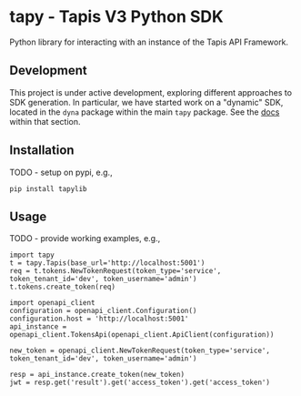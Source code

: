 # tapy - Tapis V3 Python SDK

Python library for interacting with an instance of the Tapis API Framework.

## Development

This project is under active development, exploring different approaches to SDK generation.
In particular, we have started work on a "dynamic" SDK, located in the ``dyna`` package within the
main ``tapy`` package. See the [docs](tapy/dyna/sketch.md) within that section.  

## Installation

TODO - setup on pypi, e.g., 
```
pip install tapylib
```

## Usage

TODO - provide working examples, e.g., 
```
import tapy
t = tapy.Tapis(base_url='http://localhost:5001')
req = t.tokens.NewTokenRequest(token_type='service', token_tenant_id='dev', token_username='admin')
t.tokens.create_token(req)

import openapi_client
configuration = openapi_client.Configuration()
configuration.host = 'http://localhost:5001'
api_instance = openapi_client.TokensApi(openapi_client.ApiClient(configuration))

new_token = openapi_client.NewTokenRequest(token_type='service', token_tenant_id='dev', token_username='admin')

resp = api_instance.create_token(new_token)
jwt = resp.get('result').get('access_token').get('access_token')
```
